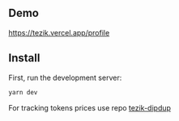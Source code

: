 ## Demo
https://tezik.vercel.app/profile

## Install
First, run the development server:

```bash
yarn dev
```

For tracking tokens prices use  repo
[tezik-dipdup](https://github.com/xsfunc/tezik-dipdup)
